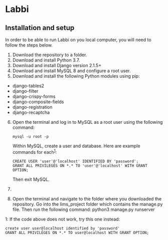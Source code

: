 # Labbi

## Installation and setup

In order to be able to run Labbi on you local computer, you will need to follow the steps below.

1. Download the repository to a folder.
2. Download and install Python 3.7.
3. Download and install Django version 2.1.5+
4. Download and install MySQL 8 and configure a root user.
5. Download and install the following Python modules using pip:
  * django-tables2
  * django-filter
  * django-crispy-forms
  * django-composite-fields
  * django-registration
  * django-recaptcha
6. Open the terminal and log in to MySQL as a root user using the following command: 

   ```mysql -u root -p  ```
   
   Within MySQL, create a user and database.  Here are example commands for each<sup>[1](#myfootnote1)</sup>: 
   ```
   CREATE USER 'user'@'localhost' IDENTIFIED BY 'password';  
   GRANT ALL PRIVILEGES ON *.* TO 'user'@'localhost' WITH GRANT OPTION;
   ```
   Then exit MySQL.
7. 
6. Open the terminal and navigate to the folder where you downloaded the repository.  Go into the lims_project folder which contains the manage.py file.  Then run the following command: python3 manage.py runserver





<a name="myfootnote1">1</a>: If the code above does not work, try this one instead:
  ```
  create user user@localhost identified by 'password'
  GRANT ALL PRIVILEGES ON *.* TO user@localhost WITH GRANT OPTION;
  ```

